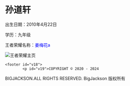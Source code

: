 # 孙道轩
出生日期：2010年4月22日 


学历：九年级


王者荣耀名称：<font color=Blue>姜梅花a</font>


![王者荣耀主页](https://bigjackson.us.kg/sdx/wz.jpg)

  	<footer id="v18"> 
   			<p id="v19">COPYRIGHT © 2020 - 2024 

BIGJACKSON.ALL RIGHTS RESERVED.
BigJackson 版权所有</p> 
</footer>